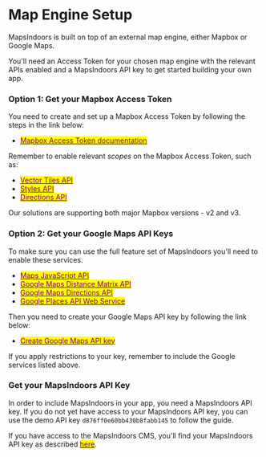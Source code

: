 # Map Engine Setup

MapsIndoors is built on top of an external map engine, either Mapbox or Google Maps.&#x20;

You'll need an Access Token for your chosen map engine with the relevant APIs enabled and a MapsIndoors API key to get started building your own app.

### Option 1: Get your Mapbox Access Token[​](https://docs.mapsindoors.com/getting-started/web/prerequisites#option-2-get-your-mapbox-access-token) <a href="#option-1-get-your-google-maps-api-keys" id="option-1-get-your-google-maps-api-keys"></a>

You need to create and set up a Mapbox Access Token by following the steps in the link below:

* [<mark style="color:purple;">Mapbox Access Token documentation</mark>](https://docs.mapbox.com/help/getting-started/access-tokens/)

Remember to enable relevant _scopes_ on the Mapbox Access Token, such as:

* [<mark style="color:purple;">Vector Tiles API</mark>](https://docs.mapbox.com/api/maps/vector-tiles/)
* [<mark style="color:purple;">Styles API</mark>](https://docs.mapbox.com/api/maps/styles/)
* [<mark style="color:purple;">Directions API</mark>](https://docs.mapbox.com/api/navigation/directions/)

Our solutions are supporting both major Mapbox versions - v2 and v3.

### Option 2: Get your Google Maps API Keys[​](https://docs.mapsindoors.com/getting-started/web/prerequisites#option-1-get-your-google-maps-api-keys) <a href="#option-1-get-your-google-maps-api-keys" id="option-1-get-your-google-maps-api-keys"></a>

To make sure you can use the full feature set of MapsIndoors you'll need to enable these services.&#x20;

* [<mark style="color:purple;">Maps JavaScript API</mark>](https://console.cloud.google.com/apis/library/maps-backend.googleapis.com)
* [<mark style="color:purple;">Google Maps Distance Matrix API</mark>](https://console.cloud.google.com/apis/library/distance-matrix-backend.googleapis.com)
* [<mark style="color:purple;">Google Maps Directions API</mark>](https://console.cloud.google.com/apis/library/directions-backend.googleapis.com)
* [<mark style="color:purple;">Google Places API Web Service</mark>](https://console.cloud.google.com/apis/library/places-backend.googleapis.com)

Then you need to create your Google Maps API key by following the link below:

* [<mark style="color:purple;">Create Google Maps API key</mark>](https://developers.google.com/maps/documentation/javascript/get-api-key)&#x20;

If you apply restrictions to your key, remember to include the Google services listed above.

### Get your MapsIndoors API Key[​](https://docs.mapsindoors.com/getting-started/web/prerequisites#get-your-mapsindoors-api-key) <a href="#get-your-mapsindoors-api-key" id="get-your-mapsindoors-api-key"></a>

In order to include MapsIndoors in your app, you need a MapsIndoors API key. If you do not yet have access to your MapsIndoors API key, you can use the demo API key `d876ff0e60bb430b8fabb145` to follow the guide.

If you have access to the MapsIndoors CMS, you'll find your MapsIndoors API key as described [<mark style="color:purple;">here</mark>](../../../products/cms/interface-overview.md#api-keys).&#x20;

[\
](https://docs.mapsindoors.com/getting-started/web/)
